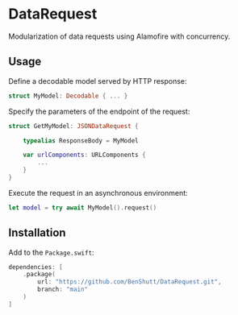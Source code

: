 # DataRequest

Modularization of data requests using Alamofire with concurrency.

## Usage

Define a decodable model served by HTTP response:

```swift
struct MyModel: Decodable { ... }
```

Specify the parameters of the endpoint of the request:

```swift
struct GetMyModel: JSONDataRequest {

    typealias ResponseBody = MyModel

    var urlComponents: URLComponents {
        ...
    }
}
```

Execute the request in an asynchronous environment:

```swift
let model = try await MyModel().request()
```

## Installation

Add to the `Package.swift`:

```swift
dependencies: [
    .package(
        url: "https://github.com/BenShutt/DataRequest.git",
        branch: "main"
    )
]
```
